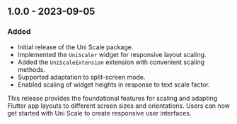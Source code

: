 ## 1.0.0 - 2023-09-05

### Added

- Initial release of the Uni Scale package.
- Implemented the `UniScaler` widget for responsive layout scaling.
- Added the `UniScaleExtension` extension with convenient scaling methods.
- Supported adaptation to split-screen mode.
- Enabled scaling of widget heights in response to text scale factor.

This release provides the foundational features for scaling and adapting Flutter app layouts to different screen sizes and orientations. Users can now get started with Uni Scale to create responsive user interfaces.
